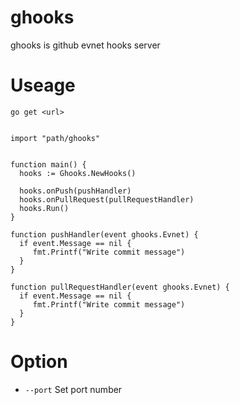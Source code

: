 # ghooks

ghooks is github evnet hooks server

# Useage

```
go get <url>
```

```golang

import "path/ghooks"


function main() {
  hooks := Ghooks.NewHooks()

  hooks.onPush(pushHandler)
  hooks.onPullRequest(pullRequestHandler)
  hooks.Run()
}

function pushHandler(event ghooks.Evnet) {
  if event.Message == nil {
     fmt.Printf("Write commit message")
  }
}

function pullRequestHandler(event ghooks.Evnet) {
  if event.Message == nil {
     fmt.Printf("Write commit message")
  }
}

```

# Option


* `--port` Set port number
